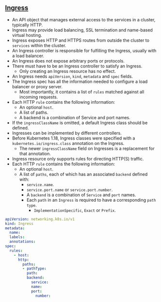 ## [Ingress](https://kubernetes.io/docs/concepts/services-networking/ingress/)

- An API object that manages external access to the services in a cluster, typically HTTP.
- Ingress may provide load balancing, SSL termination and name-based virtual hosting.
- Ingress exposes HTTP and HTTPS routes from outside the cluster to `services` within the cluster.
- An Ingress controller is responsible for fulfilling the Ingress, usually with a load balancer.
- An Ingress does not expose arbitrary ports or protocols.
- There must have to be an Ingress controller to satisfy an Ingress.
    - Only creating an Ingress resource has no effect.
- An Ingress needs `apiVersion`, `kind`, `metadata` and `spec` fields.
- The Ingress spec has all the information needed to configure a load balancer or proxy server.
    - Most importantly, it contains a list of `rules` matched against all incoming requests.
- Each HTTP `rule` contains the following information:
    - An optional `host`.
    - A list of paths.
    - A backend is a combination of Service and port names.
- If the `ingressClassName` is omitted, a default Ingress class should be defined.
- Ingresses can be implemented by different controllers.
- Before Kubernetes 1.18, Ingress classes were specified with a `kubernetes.io/ingress.class` annotation on the Ingress.
    - The newer `ingressClassName` field on Ingresses is a replacement for that annotation.
- Ingress resource only supports rules for directing HTTP(S) traffic.
- Each HTTP `rule` contains the following information:
    - An optional `host`.
    - A list of `paths`, each of which has an associated `backend` defined with:
        - `service.name`.
        - `service.port.name` or `service.port.number`.
        - A `backend` is a combination of `Service` and `port` names.
        - Each `path` in an `Ingress` is required to have a corresponding `path type`.
            - `ImplementationSpecific`, `Exact` or `Prefix`.

```yaml
apiVersion: networking.k8s.io/v1
kind: Ingress
metadata:
  name:
  labels:
  annotations:
spec:
  rules:
    - host:
      http:
        paths:
        - pathType:
          path:
          backend:
            service:
            name:
            port:
              number:
```
